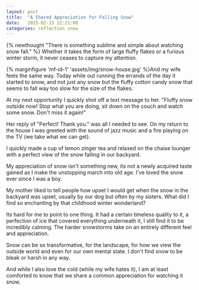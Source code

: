 ```yaml
---
layout: post
title:  "A Shared Appreciation for Falling Snow"
date:   2025-02-15 22:21:00
categories: reflection snow
---
```


{% newthought "There is something sublime and simple about watching snow fall." %} Whether it takes the form of large fluffy flakes or a furious winter storm, it never ceases to capture my attention.<!--more--> 

{% marginfigure 'mf-id-1' 'assets/img/snow-house.jpg' %}And my wife feels the same way. Today while out running the errands of the day it started to snow, and not just any snow but the fluffy cotton candy snow that seems to fall way too slow for the size of the flakes.

At my next opportunity I quickly shot off a text message to her. "Fluffy snow outside now! Stop what you are doing, sit down on the couch and watch some snow. Don't miss it again!" 

Her reply of "Perfect! Thank you." was all I needed to see. On my return to the house I was greeted with the sound of jazz music and a fire playing on the TV (we take what we can get). 

I quickly made a cup of lemon zinger tea and relaxed on the chaise lounger with a perfect view of the snow falling in our backyard.

My appreciation of snow isn't something new, its not a newly acquired taste gained as I make the unstopping march into old age. I've loved the snow ever since I was a boy.

My mother liked to tell people how upset I would get when the snow in the backyard was upset, usually by our dog but often by my sisters. What did I find so enchanting by that childhood winter wonderland?

Its hard for me to point to one thing. It had a certain timeless quality to it, a perfection of ice that covered everything underneath it, I still find it to be incredibly calming. The harder snowstorms take on an entirely different feel and appreciation.

Snow can be so transformative, for the landscape, for how we view the outside world and even for our own mental state. I don't find snow to be bleak or harsh in any way. 

And while I also love the cold (while my wife hates it), I am at least comforted to know that we share a common appreciation for watching it snow.
